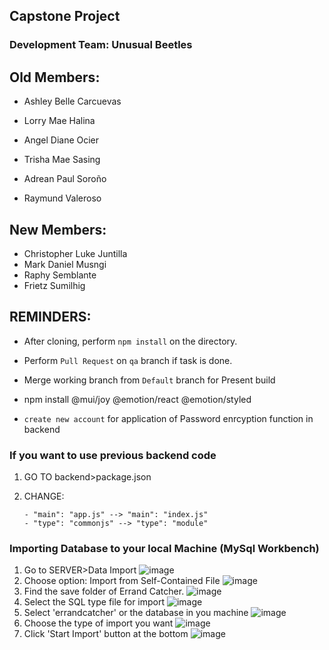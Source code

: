 ## Capstone Project

### Development Team: Unusual Beetles

## Old Members:

- Ashley Belle Carcuevas

- Lorry Mae Halina

- Angel Diane Ocier

- Trisha Mae Sasing

- Adrean Paul Soroño

- Raymund Valeroso

## New Members:

- Christopher Luke Juntilla
- Mark Daniel Musngi
- Raphy Semblante
- Frietz Sumilhig


## REMINDERS:

- After cloning, perform `npm install` on the directory.

- Perform `Pull Request` on `qa` branch if task is done.

- Merge working branch from `Default` branch for Present build

- npm install @mui/joy @emotion/react @emotion/styled

- `create new account` for application of Password enrcyption function in backend

### If you want to use previous backend code

1.  GO TO backend>package.json
2.  CHANGE:

        - "main": "app.js" --> "main": "index.js"
        - "type": "commonjs" --> "type": "module"

### Importing Database to your local Machine (MySql Workbench)
1. Go to SERVER>Data Import
![image](https://github.com/user-attachments/assets/754f4aa2-5cff-4294-889e-d6065ed1451a)
2. Choose option: Import from Self-Contained File
![image](https://github.com/user-attachments/assets/2430a552-c6b1-4204-8dfd-30d93c98da5d)
3. Find the save folder of Errand Catcher.
   ![image](https://github.com/user-attachments/assets/4dd31fb6-1745-4431-a38d-e5e92cd89b2e)
4. Select the SQL type file for import
   ![image](https://github.com/user-attachments/assets/c9c2048f-4a2a-45aa-8c63-24948c387440)
5. Select 'errandcatcher' or the database in you machine
   ![image](https://github.com/user-attachments/assets/f41fa805-cae6-47e3-8d4f-7865c53a2fc3)
6. Choose the type of import you want
   ![image](https://github.com/user-attachments/assets/b31f8d43-319d-4cc5-bf0b-9e4501e65216)
7. Click 'Start Import' button at the bottom
   ![image](https://github.com/user-attachments/assets/1870b9ba-120f-4b60-be98-8e554377c300)







